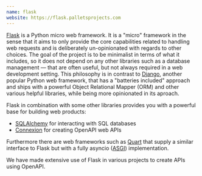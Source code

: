 ```yaml
---
name: flask
website: https://flask.palletsprojects.com
---
```

[Flask](https://flask.palletsprojects.com) is a Python micro web framework.
It is a "micro" framework in the sense that it aims to only provide the core capabilities related to handling web requests and is deliberately un-opinionated with regards to other choices.
The goal of the project is to be minimalist in terms of what it includes, so it does not depend on any other libraries such as a database management — that are often useful, but not always required in a web development setting.
This philosophy is in contrast to [Django](https://www.djangoproject.com/), another popular Python web framework, that has a "batteries included" approach and ships with a powerful Object Relational Mapper (ORM) and other various helpful libraries, while being more opinionated in its aproach.

Flask in combination with some other libraries provides you with a powerful base for building web products:

- [SQLAlchemy](https://www.sqlalchemy.org/) for interacting with SQL databases
- [Connexion](https://github.com/zalando/connexion) for creating OpenAPI web APIs

Furthermore there are web frameworks such as [Quart](https://gitlab.com/pgjones/quart) that supply a similar interface to Flask but with a fully asyncio ([ASGI](https://asgi.readthedocs.io/en/latest/introduction.html)) implementation.

We have made extensive use of Flask in various projects to create APIs using OpenAPI.
